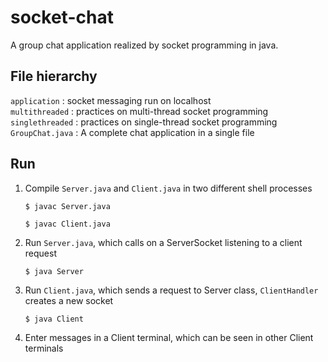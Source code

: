 # socket-chat
A group chat application realized by socket programming in java.

## File hierarchy
`application` : socket messaging run on localhost  
`multithreaded` : practices on multi-thread socket programming  
`singlethreaded` : practices on single-thread socket programming  
`GroupChat.java` : A complete chat application in a single file  

## Run
1. Compile `Server.java` and `Client.java` in two different shell processes  

   ```
   $ javac Server.java
   ```
   ```
   $ javac Client.java
   ```
3. Run `Server.java`, which calls on a ServerSocket listening to a client request  
   ```
   $ java Server
   ```
5. Run `Client.java`, which sends a request to Server class, `ClientHandler` creates a new socket  
   ```
   $ java Client
   ```
4. Enter messages in a Client terminal, which can be seen in other Client terminals
